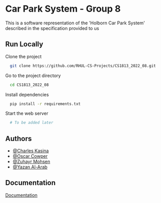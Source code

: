 
# Car Park System - Group 8

This is a software representation of the 'Holborn Car Park System' described in the specification provided to us

## Run Locally

Clone the project

```bash
  git clone https://github.com/RHUL-CS-Projects/CS1813_2022_08.git
```

Go to the project directory

```bash
  cd CS1813_2022_08
```

Install dependencies

```bash
  pip install -r requirements.txt
```

Start the web server

```bash
  # To be added later
```


## Authors

- [@Charles Kasina](mailto:charles.kasina.2021@live.rhul.ac.uk)
- [@Oscar Cowper](mailto:oscar.cowper.2021@live.rhul.ac.uk)
- [@Zuhayr Mohsen](mailto:mohammed.mohsen.2021@live.rhul.ac.uk)
- [@Yazan Al-Arab](mailto:yazan.al-arab.2021@live.rhul.ac.uk)

## Documentation

[Documentation](https://rhul-my.sharepoint.com/:w:/g/personal/zkac421_live_rhul_ac_uk/ESBX9jK43lpOs7zPtn-I0D4B5ni_cjCet1EisgGqd_Nacg?e=z6esMn&isSPOFile=1)

